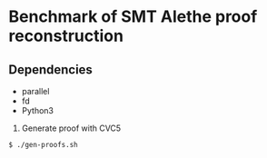 # Benchmark of SMT Alethe proof reconstruction

## Dependencies

* parallel
* fd
* Python3


1. Generate proof with CVC5

`$ ./gen-proofs.sh`
